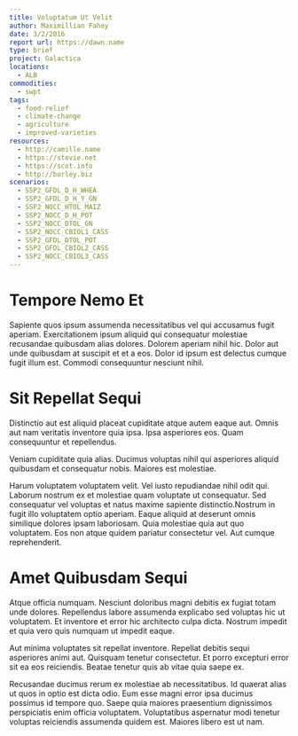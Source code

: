```yaml
---
title: Voluptatum Ut Velit
author: Maximillian Fahey
date: 3/2/2016
report url: https://dawn.name
type: brief
project: Galactica
locations:
  - ALB
commodities:
  - swpt
tags:
  - food-relief
  - climate-change
  - agriculture
  - improved-varieties
resources:
  - http://camille.name
  - https://stevie.net
  - https://scot.info
  - http://burley.biz
scenarios:
  - SSP2_GFDL_D_H_WHEA
  - SSP2_GFDL_D_H_Y_GN
  - SSP2_NOCC_HTOL_MAIZ
  - SSP2_NOCC_D_H_POT
  - SSP2_NOCC_DTOL_GN
  - SSP2_NOCC_CBIOL1_CASS
  - SSP2_GFDL_DTOL_POT
  - SSP2_GFDL_CBIOL2_CASS
  - SSP2_NOCC_CBIOL3_CASS
---
```

# Tempore Nemo Et
Sapiente quos ipsum assumenda necessitatibus vel qui accusamus fugit aperiam. Exercitationem ipsum aliquid qui consequatur molestiae recusandae quibusdam alias dolores. Dolorem aperiam nihil hic. Dolor aut unde quibusdam at suscipit et et a eos. Dolor id ipsum est delectus cumque fugit illum est. Commodi consequuntur nesciunt nihil.

# Sit Repellat Sequi
Distinctio aut est aliquid placeat cupiditate atque autem eaque aut. Omnis aut nam veritatis inventore quia ipsa. Ipsa asperiores eos. Quam consequuntur et repellendus.
 Veniam cupiditate quia alias. Ducimus voluptas nihil qui asperiores aliquid quibusdam et consequatur nobis. Maiores est molestiae.
 Harum voluptatem voluptatem velit. Vel iusto repudiandae nihil odit qui. Laborum nostrum ex et molestiae quam voluptate ut consequatur. Sed consequatur vel voluptas et natus maxime sapiente distinctio.Nostrum in fugit illo voluptatem optio aperiam. Eaque aliquid at deserunt omnis similique dolores ipsam laboriosam. Quia molestiae quia aut quo voluptatem. Eos non atque quidem pariatur consectetur vel. Aut cumque reprehenderit.

# Amet Quibusdam Sequi
Atque officia numquam. Nesciunt doloribus magni debitis ex fugiat totam unde dolores. Repellendus labore assumenda explicabo sed voluptas hic ut voluptatem. Et inventore et error hic architecto culpa dicta. Nostrum impedit et quia vero quis numquam ut impedit eaque.
 Aut minima voluptates sit repellat inventore. Repellat debitis sequi asperiores animi aut. Quisquam tenetur consectetur. Et porro excepturi error sit ea eos reiciendis. Beatae tenetur quis ab vitae quia saepe ex.
 Recusandae ducimus rerum ex molestiae ab necessitatibus. Id quaerat alias ut quos in optio est dicta odio. Eum esse magni error ipsa ducimus possimus id tempore quo. Saepe quia maiores praesentium dignissimos perspiciatis enim officia voluptatem. Voluptatibus aspernatur modi tenetur voluptas reiciendis assumenda quidem est. Maiores libero est ut nam.
